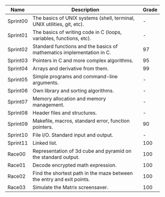| Name | Description |Grade |
| ----------- | ----------- | ----------- |
| Sprint00    | The basics of UNIX systems (shell, terminal, UNIX utilities, git, etc).   | -    | 
| Sprint01    | The basics of writing code in C (loops, variables, functions, etc).   | -    | 
| Sprint02    | Standard functions and the basics of mathematics implementation in C.   |  97  | 
| Sprint03    | Pointers in C and more complex algorithms.   |  95  | 
| Sprint04    | Arrays and derivative from them.   |  99  | 
| Sprint05    | Simple programs and command-line arguments.   | -    | 
| Sprint06    | Own library and sorting algorithms.   | -    | 
| Sprint07    | Memory allocation and memory management.   | -    | 
| Sprint08    | Header files and structures.   | -    | 
| Sprint09    | Makefile, macros, standard error, function pointers.   |  90  | 
| Sprint10    | File I/O. Standard input and output.   | -    | 
| Sprint11    | Linked list.   |  100  | 
| Race00    | Representation of 3d cube and pyramid on the standard output.   |  100  | 
| Race01    | Decode encrypted math expression.   |  100  | 
| Race02    | Find the shortest path in the maze between the entry and exit points.   |  100  | 
| Race03    | Simulate the Matrix screensaver.  |  100  |
